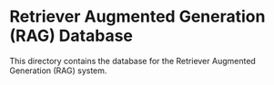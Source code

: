 # Retriever Augmented Generation (RAG) Database

This directory contains the database for the Retriever Augmented Generation (RAG) system.
